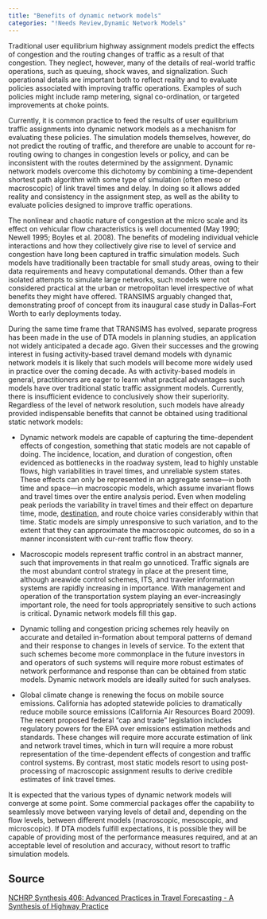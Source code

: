 ```yaml
---
title: "Benefits of dynamic network models"
categories: "!Needs Review,Dynamic Network Models"
---
```


Traditional user equilibrium highway assignment models predict the effects of congestion and the routing changes of traffic as a result of that congestion. They neglect, however, many of the details of real-world traffic operations, such as queuing, shock waves, and signalization. Such operational details are important both to reflect reality and to evaluate policies associated with improving traffic operations. Examples of such policies might include ramp metering, signal co-ordination, or targeted improvements at choke points.

Currently, it is common practice to feed the results of user equilibrium traffic assignments into dynamic network models as a mechanism for evaluating these policies. The simulation models themselves, however, do not predict the routing of traffic, and therefore are unable to account for re-routing owing to changes in congestion levels or policy, and can be inconsistent with the routes determined by the assignment. Dynamic network models overcome this dichotomy by combining a time-dependent shortest path algorithm with some type of simulation (often meso or macroscopic) of link travel times and delay. In doing so it allows added reality and consistency in the assignment step, as well as the ability to evaluate policies designed to improve traffic operations.

The nonlinear and chaotic nature of congestion at the micro scale and its effect on vehicular flow characteristics is well documented (May 1990; Newell 1995; Boyles et al. 2008). The benefits of modeling individual vehicle interactions and how they collectively give rise to level of service and congestion have long been captured in traffic simulation models. Such models have traditionally been tractable for small study areas, owing to their data requirements and heavy computational demands. Other than a few isolated attempts to simulate large networks, such models were not considered practical at the urban or metropolitan level irrespective of what benefits they might have offered. TRANSIMS arguably changed that, demonstrating proof of concept from its inaugural case study in Dallas–Fort Worth to early deployments today.

During the same time frame that TRANSIMS has evolved, separate progress has been made in the use of DTA models in planning studies, an application not widely anticipated a decade ago. Given their successes and the growing interest in fusing activity-based travel demand models with dynamic network models it is likely that such models will become more widely used in practice over the coming decade. As with activity-based models in general, practitioners are eager to learn what practical advantages such models have over traditional static traffic assignment models. Currently, there is insufficient evidence to conclusively show their superiority. Regardless of the level of network resolution, such models have already provided indispensable benefits that cannot be obtained using traditional static network models:

-   Dynamic network models are capable of capturing the time-dependent effects of congestion, something that static models are not capable of doing. The incidence, location, and duration of congestion, often evidenced as bottlenecks in the roadway system, lead to highly unstable flows, high variabilities in travel times, and unreliable system states. These effects can only be represented in an aggregate sense—in both time and space—in macroscopic models, which assume invariant flows and travel times over the entire analysis period. Even when modeling peak periods the variability in travel times and their effect on departure time, mode, [destination](Destination_Choice_Models), and route choice varies considerably within that time. Static models are simply unresponsive to such variation, and to the extent that they can approximate the macroscopic outcomes, do so in a manner inconsistent with cur-rent traffic flow theory.

<!-- -->

-   Macroscopic models represent traffic control in an abstract manner, such that improvements in that realm go unnoticed. Traffic signals are the most abundant control strategy in place at the present time, although areawide control schemes, ITS, and traveler information systems are rapidly increasing in importance. With management and operation of the transportation system playing an ever-increasingly important role, the need for tools appropriately sensitive to such actions is critical. Dynamic network models fill this gap.

<!-- -->

-   Dynamic tolling and congestion pricing schemes rely heavily on accurate and detailed in-formation about temporal patterns of demand and their response to changes in levels of service. To the extent that such schemes become more commonplace in the future investors in and operators of such systems will require more robust estimates of network performance and response than can be obtained from static models. Dynamic network models are ideally suited for such analyses.

<!-- -->

-   Global climate change is renewing the focus on mobile source emissions. California has adopted statewide policies to dramatically reduce mobile source emissions (California Air Resources Board 2009). The recent proposed federal “cap and trade” legislation includes regulatory powers for the EPA over emissions estimation methods and standards. These changes will require more accurate estimation of link and network travel times, which in turn will require a more robust representation of the time-dependent effects of congestion and traffic control systems. By contrast, most static models resort to using post-processing of macroscopic assignment results to derive credible estimates of link travel times.

It is expected that the various types of dynamic network models will converge at some point. Some commercial packages offer the capability to seamlessly move between varying levels of detail and, depending on the flow levels, between different models (macroscopic, mesoscopic, and microscopic). If DTA models fulfill expectations, it is possible they will be capable of providing most of the performance measures required, and at an acceptable level of resolution and accuracy, without resort to traffic simulation models.

Source
------

[NCHRP Synthesis 406: Advanced Practices in Travel Forecasting - A Synthesis of Highway Practice](NCHRP_Synthesis_406:_Advanced_Practices_in_Travel_Forecasting_-_A_Synthesis_of_Highway_Practice)

<comments />

